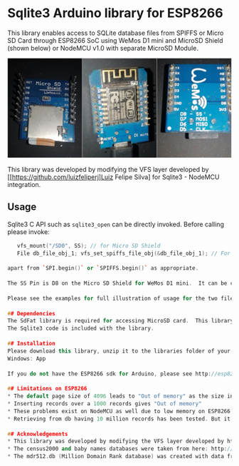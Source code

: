 # Sqlite3 Arduino library for ESP8266
This library enables access to SQLite database files from SPIFFS or Micro SD Card through ESP8266 SoC using WeMos D1 mini and MicroSD Shield (shown below) or NodeMCU v1.0 with separate MicroSD Module.

![](d1_mini_msd_shield_strip.png?raw=true)

This library was developed by modifying the VFS layer developed by [[https://github.com/luizfeliperj]Luiz Felipe Silva] for Sqlite3 - NodeMCU integration.

## Usage
Sqlite3 C API such as `sqlite3_open` can be directly invoked. Before calling please invoke:

```c++
   vfs_mount("/SD0", SS); // for Micro SD Shield
   File db_file_obj_1; vfs_set_spiffs_file_obj(&db_file_obj_1); // For SPIFFS

apart from `SPI.begin()` or `SPIFFS.begin()` as appropriate.

The SS Pin is D8 on the Micro SD Shield for WeMos D1 mini.  It can be changed accordingly.

Please see the examples for full illustration of usage for the two file systems.

## Dependencies
The SdFat library is required for accessing MicroSD card.  This library can be donwloaded from https://github.com/greiman/SdFat
The Sqlite3 code is included with the library.

## Installation
Please download this library, unzip it to the libraries folder of your ESP8266 sdk location. The location varies according to your OS.  For example, it is usually found in the following locations:
Windows: App

If you do not have the ESP8266 sdk for Arduino, please see http://esp8266.github.io/Arduino/versions/2.0.0/doc/installing.html for installing it.

## Limitations on ESP8266
* The default page size of 4096 leads to "Out of memory" as the size increases over 500 records. Please use page size of 512 using the commands "PRAGMA page_size=512; VACUUM;", if you are planning to use your own sqlite3 files.
* Inserting records over a 1000 records gives "Out of memory"
* These problems exist on NodeMCU as well due to low memory on ESP8266
* Retrieving from db having 10 million records has been tested. But it needs stack space to be increased to atlease 6144 bytes.  Please modify cores/esp8266/cont.h to increase stack size.

## Acknowledgements
* This library was developed by modifying the VFS layer developed by https://github.com/luizfeliperj
* The census2000 and baby names databases were taken from here: http://2016.padjo.org/tutorials/sqlite-data-starterpacks/. But no license information is available and a query to the author through email bounces.
* The mdr512.db (Million Domain Rank database) was created with data from https://majestic.com/reports/majestic-million and is provided under CC 3.0 Attribution license.


